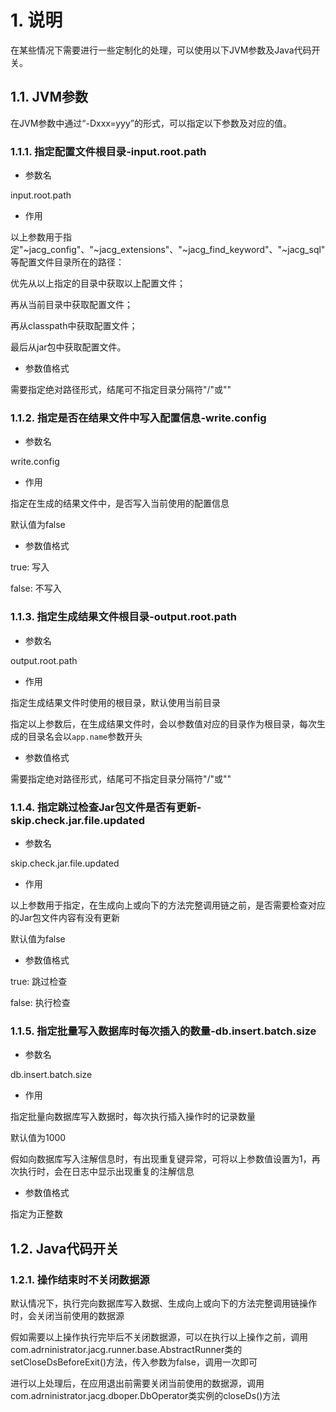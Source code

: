 # 1. 说明

在某些情况下需要进行一些定制化的处理，可以使用以下JVM参数及Java代码开关。

## 1.1. JVM参数

在JVM参数中通过“-Dxxx=yyy”的形式，可以指定以下参数及对应的值。

### 1.1.1. 指定配置文件根目录-input.root.path

- 参数名

input.root.path

- 作用

以上参数用于指定"~jacg_config"、"~jacg_extensions"、"~jacg_find_keyword"、"~jacg_sql"等配置文件目录所在的路径：

优先从以上指定的目录中获取以上配置文件；

再从当前目录中获取配置文件；

再从classpath中获取配置文件；

最后从jar包中获取配置文件。

- 参数值格式

需要指定绝对路径形式，结尾可不指定目录分隔符"/"或"\"

### 1.1.2. 指定是否在结果文件中写入配置信息-write.config

- 参数名

write.config

- 作用

指定在生成的结果文件中，是否写入当前使用的配置信息

默认值为false

- 参数值格式

true: 写入

false: 不写入

### 1.1.3. 指定生成结果文件根目录-output.root.path

- 参数名

output.root.path

- 作用

指定生成结果文件时使用的根目录，默认使用当前目录

指定以上参数后，在生成结果文件时，会以参数值对应的目录作为根目录，每次生成的目录名会以`app.name`参数开头

- 参数值格式

需要指定绝对路径形式，结尾可不指定目录分隔符"/"或"\"

### 1.1.4. 指定跳过检查Jar包文件是否有更新-skip.check.jar.file.updated

- 参数名

skip.check.jar.file.updated

- 作用

以上参数用于指定，在生成向上或向下的方法完整调用链之前，是否需要检查对应的Jar包文件内容有没有更新

默认值为false

- 参数值格式

true: 跳过检查

false: 执行检查

### 1.1.5. 指定批量写入数据库时每次插入的数量-db.insert.batch.size

- 参数名

db.insert.batch.size

- 作用

指定批量向数据库写入数据时，每次执行插入操作时的记录数量

默认值为1000

假如向数据库写入注解信息时，有出现重复键异常，可将以上参数值设置为1，再次执行时，会在日志中显示出现重复的注解信息

- 参数值格式

指定为正整数

## 1.2. Java代码开关

### 1.2.1. 操作结束时不关闭数据源

默认情况下，执行完向数据库写入数据、生成向上或向下的方法完整调用链操作时，会关闭当前使用的数据源

假如需要以上操作执行完毕后不关闭数据源，可以在执行以上操作之前，调用com.adrninistrator.jacg.runner.base.AbstractRunner类的setCloseDsBeforeExit()方法，传入参数为false，调用一次即可

进行以上处理后，在应用退出前需要关闭当前使用的数据源，调用com.adrninistrator.jacg.dboper.DbOperator类实例的closeDs()方法
